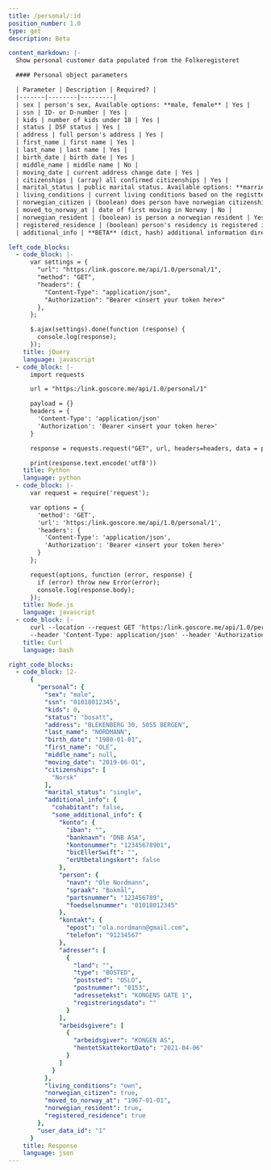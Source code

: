 ```yaml
---
title: /personal/:id
position_number: 1.0
type: get
description: Beta

content_markdown: |-
  Show personal customer data populated from the Folkeregisteret

  #### Personal object parameters

  | Parameter | Description | Required? |
  |-------|--------|---------|
  | sex | person's sex, Available options: **male, female** | Yes |
  | ssn | ID- or D-number | Yes |
  | kids | number of kids under 18 | Yes |
  | status | DSF status | Yes |
  | address | full person's address | Yes |
  | first_name | first name | Yes |
  | last_name | last name | Yes |
  | birth_date | birth date | Yes |
  | middle_name | middle name | No |
  | moving_date | current address change date | Yes |
  | citizenships | (array) all confirmed citizenships | Yes |
  | marital_status | public marital status. Available options: **married, registered_partner, divorced, separated, widow, single** NB: we're working on adding **cohabitant** status as well | Yes |
  | living_conditions | current living conditions based on the registtered address. Available options: **rental, parents, own, housing_association** | Yes |
  | norwegian_citizen | (boolean) does person have norwegian citizenship | Yes |
  | moved_to_norway_at | date of first moving in Norway | No |
  | norwegian_resident | (boolean) is person a norwegian resident | Yes |
  | registered_residence | (boolean) person's residency is registered in DSF | Yes |
  | additional_info | **BETA** (dict, hash) additional information directly from the register | Yes |

left_code_blocks:
  - code_block: |-
      var settings = {
        "url": "https:/link.goscore.me/api/1.0/personal/1",
        "method": "GET",
        "headers": {
          "Content-Type": "application/json",
          "Authorization": "Bearer <insert your token here>"
        },
      };

      $.ajax(settings).done(function (response) {
        console.log(response);
      });
    title: jQuery
    language: javascript
  - code_block: |-
      import requests

      url = "https:/link.goscore.me/api/1.0/personal/1"

      payload = {}
      headers = {
        'Content-Type': 'application/json'
        'Authorization': 'Bearer <insert your token here>'
      }

      response = requests.request("GET", url, headers=headers, data = payload)

      print(response.text.encode('utf8'))
    title: Python
    language: python
  - code_block: |-
      var request = require('request');

      var options = {
        'method': 'GET',
        'url': 'https:/link.goscore.me/api/1.0/personal/1',
        'headers': {
          'Content-Type': 'application/json',
          'Authorization': 'Bearer <insert your token here>'
        }
      };

      request(options, function (error, response) {
        if (error) throw new Error(error);
        console.log(response.body);
      });
    title: Node.js
    language: javascript
  - code_block: |-
      curl --location --request GET 'https:/link.goscore.me/api/1.0/personal/1' \
      --header 'Content-Type: application/json' --header 'Authorization: Bearer <insert your token here>'
    title: Curl
    language: bash

right_code_blocks:
  - code_block: |2-
      {
        "personal": {
          "sex": "male",
          "ssn": "01018012345",
          "kids": 0,
          "status": "bosatt",
          "address": "BLEKENBERG 30, 5055 BERGEN",
          "last_name": "NORDMANN",
          "birth_date": "1980-01-01",
          "first_name": "OLE",
          "middle_name": null,
          "moving_date": "2019-06-01",
          "citizenships": [
            "Norsk"
          ],
          "marital_status": "single",
          "additional_info": {
            "cohabitant": false,
            "some_additional_info": {
              "konto": {
                "iban": "",
                "banknavn": "DNB ASA",
                "kontonummer": "12345678901",
                "bicEllerSwift": "",
                "erUtbetalingskort": false
              },
              "person": {
                "navn": "Ole Nordmann",
                "spraak": "Bokmål",
                "partsnummer": "123456789",
                "foedselsnummer": "01018012345"
              },
              "kontakt": {
                "epost": "ola.nordmann@gmail.com",
                "telefon": "91234567"
              },
              "adresser": [
                {
                  "land": "",
                  "type": "BOSTED",
                  "poststed": "OSLO",
                  "postnummer": "0153",
                  "adressetekst": "KONGENS GATE 1",
                  "registreringsdato": ""
                }
              ],
              "arbeidsgivere": [
                {
                  "arbeidsgiver": "KONGEN AS",
                  "hentetSkattekortDato": "2021-04-06"
                }
              ]
            }
          },
          "living_conditions": "own",
          "norwegian_citizen": true,
          "moved_to_norway_at": "1967-01-01",
          "norwegian_resident": true,
          "registered_residence": true
        },
        "user_data_id": "1"
      }
    title: Response
    language: json
---
```

